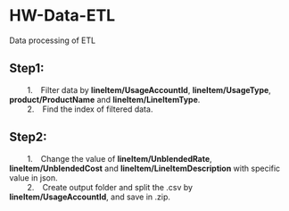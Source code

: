 # HW-Data-ETL
Data processing of ETL

## Step1: <br>
&emsp;&emsp; 1. &ensp; Filter data by __lineItem/UsageAccountId__, __lineItem/UsageType__, __product/ProductName__ and __lineItem/LineItemType__.<br>
&emsp;&emsp; 2. &ensp; Find the index of filtered data.<br>

## Step2: <br>
&emsp;&emsp; 1. &ensp; Change the value of __lineItem/UnblendedRate__, __lineItem/UnblendedCost__ and __lineItem/LineItemDescription__ with specific value in json.<br>
&emsp;&emsp; 2. &ensp; Create output folder and split the .csv by __lineItem/UsageAccountId__, and save in .zip.
